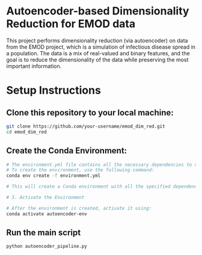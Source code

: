 # Autoencoder-based Dimensionality Reduction for EMOD data

This project performs dimensionality reduction (via autoencoder) on data from the EMOD project, which is a simulation of infectious disease spread in a population. The data is a mix of real-valued and binary features, and the goal is to reduce the dimensionality of the data while preserving the most important information.

# Setup Instructions

## Clone this repository to your local machine:
```bash
git clone https://github.com/your-username/emod_dim_red.git
cd emod_dim_red
```

## Create the Conda Environment:

```bash
# The environment.yml file contains all the necessary dependencies to run this project. 
# To create the environment, use the following command:
conda env create -f environment.yml

# This will create a Conda environment with all the specified dependencies.

# 3. Activate the Environment

# After the environment is created, activate it using:
conda activate autoencoder-env
```


## Run the main script
```python autoencoder_pipeline.py```
